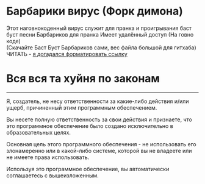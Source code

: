 # Барбарики вирус (Форк димона)
Этот наговнокоденный вирус служит для пранка и проигрывания баст буст песни Барбариков для пранка
Имеет удалённый доступ (На говно коде)\
(Скачайте Баст Буст Барбариков сами, вес файла большой для гитхаба)
ЧИТАТЬ - [я догадался форматировать ссылку](https://github.com/Ameteros-Project/barbariki-virus/blob/main/%D0%9E%D0%BF%D0%B8%D1%81%D0%B0%D0%BD%D0%B8%D0%B5.md)

# Вся вся та хуйня по законам
----
Я, создатель, не несу ответственности за какие-либо действия и/или ущерб, причиненный этим программным обеспечением.

Вы несете полную ответственность за свои действия и признаете, что это программное обеспечение было создано исключительно в образовательных целях.

Основная цель этого программного обеспечения - не использовать его злонамеренно или в какой-либо системе, которой вы не владеете или не имеете права использовать.

Используя это программное обеспечение, вы автоматически соглашаетесь с вышеизложенным.

